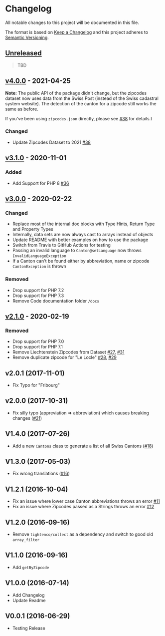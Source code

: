 # Changelog
All notable changes to this project will be documented in this file.

The format is based on [Keep a Changelog](http://keepachangelog.com/en/1.0.0/)
and this project adheres to [Semantic Versioning](http://semver.org/spec/v2.0.0.html).

## [Unreleased](https://github.com/stefanzweifel/php-swiss-cantons/compare/4.0.0...HEAD)

> TBD

## [v4.0.0](https://github.com/stefanzweifel/php-swiss-cantons/compare/3.1.0...4.0.0) - 2021-04-25
**Note:** The public API of the package didn't change, but the zipcodes dataset now uses data from the Swiss Post (instead of the Swiss cadastral system website). The detection of the canton for a zipcode still works the same as before. 

If you've been using `zipcodes.json` directly, please see [#38](https://github.com/stefanzweifel/php-swiss-cantons/pull/38) for details.t

### Changed
- Update Zipcodes Dataset to 2021 [#38](https://github.com/stefanzweifel/php-swiss-cantons/pull/38)

## [v3.1.0](https://github.com/stefanzweifel/php-swiss-cantons/compare/3.0.0...3.1.0) - 2020-11-01

### Added
- Add Support for PHP 8 [#36](https://github.com/stefanzweifel/php-swiss-cantons/pull/36)


## [v3.0.0](https://github.com/stefanzweifel/php-swiss-cantons/compare/2.1.0...3.0.0) - 2020-02-22

### Changed
- Replace most of the internal doc blocks with Type Hints, Return Type and Property Types
- Internally, data sets are now always cast to arrays instead of objects
- Update README with better examples on how to use the package
- Switch from Travis to GitHub Actions for testing
- Passing an invalid language to `Canton@setLanguage`  now throws `InvalidLanguageException`
- If a Canton can't be found either by abbreviation, name or zipcode `CantonException` is thrown

### Removed
- Drop support for PHP 7.2
- Drop support for PHP 7.3
- Remove Code documentation folder `/docs`

## [v2.1.0](https://github.com/stefanzweifel/php-swiss-cantons/compare/2.0.1...2.1.0) - 2020-02-19

### Removed
- Drop support for PHP 7.0
- Drop support for PHP 7.1
- Remove Liechtenstein Zipcodes from Dataset [#27](https://github.com/stefanzweifel/php-swiss-cantons/issues/27), [#31](https://github.com/stefanzweifel/php-swiss-cantons/pull/31)
- Remove duplicate zipcode for "Le Locle" [#28](https://github.com/stefanzweifel/php-swiss-cantons/issues/28), [#29](https://github.com/stefanzweifel/php-swiss-cantons/pull/29)

## v2.0.1 (2017-11-01)

- Fix Typo for "Fribourg"

## v2.0.0 (2017-10-31)

- Fix silly typo (appreviation => abbreviation) which causes breaking changes ([#21](https://github.com/stefanzweifel/php-swiss-cantons/pull/21))

## V1.4.0 (2017-07-26)

- Add a new `Cantons` class to generate a list of all Swiss Cantons ([#18](https://github.com/stefanzweifel/php-swiss-cantons/pull/18))

## V1.3.0 (2017-05-03)

- Fix wrong translations ([#16](https://github.com/stefanzweifel/php-swiss-cantons/pull/16))

## V1.2.1 (2016-10-04)

- Fix an issue where lower case Canton abbreviations throws an error [#11](https://github.com/stefanzweifel/php-swiss-cantons/issues/11)
- Fix an issue where Zipcodes passed as a Strings throws an error [#12](https://github.com/stefanzweifel/php-swiss-cantons/issues/12)

## V1.2.0 (2016-09-16)

- Remove `tightenco/collect` as a dependency and switch to good old `array_filter`

## V1.1.0 (2016-09-16)

- Add `getByZipcode`

## V1.0.0 (2016-07-14)

- Add Changelog
- Update Readme

## V0.0.1 (2016-06-29)

- Testing Release
